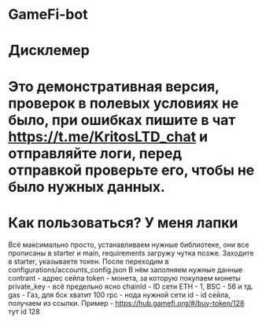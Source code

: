 # GameFi-bot
# Дисклемер
# Это демонстративная версия, проверок в полевых условиях не было, при ошибках пишите в чат https://t.me/KritosLTD_chat и отправляйте логи, перед отправкой проверьте его, чтобы не было нужных данных.

# Как пользоваться? У меня лапки


Всё максимально просто, устанавливаем нужные библиотеке, они все прописаны в starter и main, requirements загружу чутка позже. Заходите в starter, указываете токен. После переходим в configurations/accounts_config.json 
В нём заполняем нужные данные
contrant - адрес сейла
token - монета, за которую покупаем монеты
private_key - всё предельно ясно
chainId - ID сети ETH - 1, BSC - 56 и тд.
gas - Газ, для бск хватит 100
rpc - нода нужной сети 
id - id сейла, получаем из ссылки. Пример - https://hub.gamefi.org/#/buy-token/128 тут id 128
